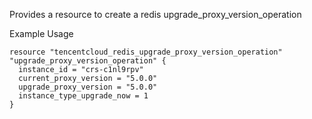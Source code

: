 Provides a resource to create a redis upgrade_proxy_version_operation

Example Usage

```hcl
resource "tencentcloud_redis_upgrade_proxy_version_operation" "upgrade_proxy_version_operation" {
  instance_id = "crs-c1nl9rpv"
  current_proxy_version = "5.0.0"
  upgrade_proxy_version = "5.0.0"
  instance_type_upgrade_now = 1
}
```